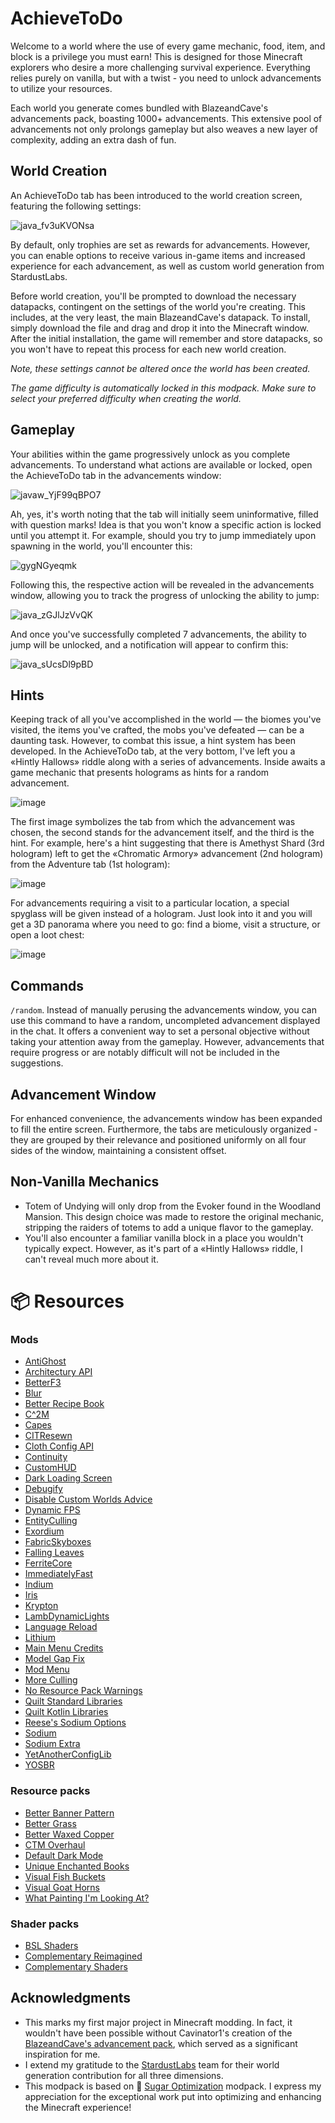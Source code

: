 # AchieveToDo

Welcome to a world where the use of every game mechanic, food, item, and block is a privilege you must earn! This is designed for those Minecraft explorers who desire a more challenging survival experience. Everything relies purely on vanilla, but with a twist - you need to unlock advancements to utilize your resources.

Each world you generate comes bundled with BlazeandCave's advancements pack, boasting 1000+ advancements. This extensive pool of advancements not only prolongs gameplay but also weaves a new layer of complexity, adding an extra dash of fun.

## World Creation

An AchieveToDo tab has been introduced to the world creation screen, featuring the following settings:

![java_fv3uKVONsa](https://github.com/diskree/AchieveToDo/assets/96978370/ea1ac4cb-c082-46bb-8f27-b5368b32e5a3)

By default, only trophies are set as rewards for advancements. However, you can enable options to receive various in-game items and increased experience for each advancement, as well as custom world generation from StardustLabs.

Before world creation, you'll be prompted to download the necessary datapacks, contingent on the settings of the world you're creating. This includes, at the very least, the main BlazeandCave's datapack. To install, simply download the file and drag and drop it into the Minecraft window. After the initial installation, the game will remember and store datapacks, so you won't have to repeat this process for each new world creation.

_Note, these settings cannot be altered once the world has been created._

_The game difficulty is automatically locked in this modpack. Make sure to select your preferred difficulty when creating the world._

## Gameplay

Your abilities within the game progressively unlock as you complete advancements. To understand what actions are available or locked, open the AchieveToDo tab in the advancements window:

![javaw_YjF99qBPO7](https://github.com/diskree/AchieveToDo/assets/96978370/641bfdd6-fa1f-4d0c-b9d3-c6442c05a0bd)

Ah, yes, it's worth noting that the tab will initially seem uninformative, filled with question marks! Idea is that you won't know a specific action is locked until you attempt it. For example, should you try to jump immediately upon spawning in the world, you'll encounter this:

![gygNGyeqmk](https://github.com/diskree/AchieveToDo/assets/96978370/1ef24d12-7c6b-48be-895f-16faa6436bb5)

Following this, the respective action will be revealed in the advancements window, allowing you to track the progress of unlocking the ability to jump:

![java_zGJlJzVvQK](https://github.com/diskree/AchieveToDo/assets/96978370/0bf08fbb-59ed-4f3f-ac3d-68f6025c884c)

And once you've successfully completed 7 advancements, the ability to jump will be unlocked, and a notification will appear to confirm this:

![java_sUcsDl9pBD](https://github.com/diskree/AchieveToDo/assets/96978370/70848bab-d72b-4341-b9c1-1e236d817de6)

## Hints

Keeping track of all you've accomplished in the world — the biomes you've visited, the items you've crafted, the mobs you've defeated — can be a daunting task. However, to combat this issue, a hint system has been developed. In the AchieveToDo tab, at the very bottom, I've left you a «Hintly Hallows» riddle along with a series of advancements. Inside awaits a game mechanic that presents holograms as hints for a random advancement.

![image](https://github.com/diskree/AchieveToDo-core/assets/96978370/2c419f00-8fe9-484b-b1e2-13f1f453639c)

The first image symbolizes the tab from which the advancement was chosen, the second stands for the advancement itself, and the third is the hint. For example, here's a hint suggesting that there is Amethyst Shard (3rd hologram) left to get the «Chromatic Armory» advancement (2nd hologram) from the Adventure tab (1st hologram):

![image](https://github.com/diskree/AchieveToDo-core/assets/96978370/6b0cc981-e600-4aa2-b851-72836bb340a0)

For advancements requiring a visit to a particular location, a special spyglass will be given instead of a hologram. Just look into it and you will get a 3D panorama where you need to go: find a biome, visit a structure, or open a loot chest:

![image](https://github.com/diskree/AchieveToDo-core/assets/96978370/e1f267f5-f45b-4133-8447-94d2b2090806)

## Commands

`/random`. Instead of manually perusing the advancements window, you can use this command to have a random, uncompleted advancement displayed in the chat. It offers a convenient way to set a personal objective without taking your attention away from the gameplay. However, advancements that require progress or are notably difficult will not be included in the suggestions.

## Advancement Window

For enhanced convenience, the advancements window has been expanded to fill the entire screen. Furthermore, the tabs are meticulously organized - they are grouped by their relevance and positioned uniformly on all four sides of the window, maintaining a consistent offset.

## Non-Vanilla Mechanics

- Totem of Undying will only drop from the Evoker found in the Woodland Mansion. This design choice was made to restore the original mechanic, stripping the raiders of totems to add a unique flavor to the gameplay.
- You'll also encounter a familiar vanilla block in a place you wouldn't typically expect. However, as it's part of a «Hintly Hallows» riddle, I can't reveal much more about it.

# 📦 Resources

### Mods

- [AntiGhost](https://github.com/gbl/AntiGhost)
- [Architectury API](https://github.com/architectury/architectury-api)
- [BetterF3](https://modrinth.com/mod/betterf3)
- [Blur](https://github.com/Motschen/Blur)
- [Better Recipe Book](https://github.com/mrshmllow/BetterRecipeBook)
- [C^2M](https://github.com/RelativityMC/C2ME-fabric)
- [Capes](https://github.com/CaelTheColher/Capes)
- [CITResewn](https://github.com/SHsuperCM/CITResewn)
- [Cloth Config API](https://github.com/shedaniel/ClothConfig/)
- [Continuity](https://github.com/PepperCode1/Continuity)
- [CustomHUD](https://github.com/Minenash/CustomHUD)
- [Dark Loading Screen](https://github.com/A5b84/dark-loading-screen)
- [Debugify](https://github.com/isXander/Debugify)
- [Disable Custom Worlds Advice](https://github.com/rdvdev2/DisableCustomWorldsAdvice)
- [Dynamic FPS](https://github.com/juliand665/Dynamic-FPS)
- [EntityCulling](https://github.com/tr7zw/EntityCulling)
- [Exordium](https://github.com/tr7zw/Exordium)
- [FabricSkyboxes](https://github.com/AMereBagatelle/fabricskyboxes)
- [Falling Leaves](https://github.com/RandomMcSomethin/fallingleaves)
- [FerriteCore](https://github.com/malte0811/FerriteCore)
- [ImmediatelyFast](https://github.com/RaphiMC/ImmediatelyFast)
- [Indium](https://github.com/comp500/Indium)
- [Iris](https://github.com/IrisShaders/Iris)
- [Krypton](https://github.com/astei/krypton)
- [LambDynamicLights](https://github.com/LambdAurora/LambDynamicLights)
- [Language Reload](https://github.com/Jerozgen/LanguageReload)
- [Lithium](https://github.com/CaffeineMC/lithium-fabric)
- [Main Menu Credits](https://github.com/isXander/main-menu-credits)
- [Model Gap Fix](https://github.com/MehVahdJukaar/modelfix-multi)
- [Mod Menu](https://github.com/TerraformersMC/ModMenu)
- [More Culling](https://github.com/fxmorin/moreculling)
- [No Resource Pack Warnings](https://github.com/SpaceWalkerRS/no-resource-pack-warnings)
- [Quilt Standard Libraries](https://github.com/QuiltMC/quilt-standard-libraries)
- [Quilt Kotlin Libraries](https://github.com/QuiltMC/quilt-kotlin-libraries)
- [Reese's Sodium Options](https://github.com/FlashyReese/reeses-sodium-options)
- [Sodium](https://github.com/CaffeineMC/sodium-fabric/)
- [Sodium Extra](https://github.com/FlashyReese/sodium-extra-fabric)
- [YetAnotherConfigLib](https://github.com/isXander/YetAnotherConfigLib)
- [YOSBR](https://github.com/shedaniel/your-options-shall-be-respected)

### Resource packs

- [Better Banner Pattern](https://www.planetminecraft.com/texture-pack/banner-pattern-new/)
- [Better Grass](https://modrinth.com/resourcepack/bettergrass)
- [Better Waxed Copper](https://www.curseforge.com/minecraft/texture-packs/better-waxed-copper)
- [CTM Overhaul](https://modrinth.com/resourcepack/ctm-overhaul)
- [Default Dark Mode](https://github.com/xnebulr/Minecraft-Default-Dark-Mode)
- [Unique Enchanted Books](https://www.curseforge.com/minecraft/texture-packs/unique-enchanted-books)
- [Visual Fish Buckets](https://www.curseforge.com/minecraft/texture-packs/visual-fish-buckets)
- [Visual Goat Horns](https://www.curseforge.com/minecraft/texture-packs/visual-goat-horns)
- [What Painting I'm Looking At?](https://www.planetminecraft.com/texture-pack/what-painting-i-m-looking-at/)

### Shader packs

- [BSL Shaders](https://www.curseforge.com/minecraft/customization/bsl-shaders)
- [Complementary Reimagined](https://www.curseforge.com/minecraft/customization/complementary-reimagined)
- [Complementary Shaders](https://www.curseforge.com/minecraft/customization/complementary-shaders)

## Acknowledgments

- This marks my first major project in Minecraft modding. In fact, it wouldn't have been possible without Cavinator1's creation of the [BlazeandCave's advancement pack](https://www.planetminecraft.com/data-pack/blazeandcave-s-advancements-pack-1-12/), which served as a significant inspiration for me.
- I extend my gratitude to the [StardustLabs](https://www.stardustlabs.net/) team for their world generation contribution for all three dimensions.
- This modpack is based on 💜 [Sugar Optimization](https://modrinth.com/modpack/sugar) modpack. I express my appreciation for the exceptional work put into optimizing and enhancing the Minecraft experience!
